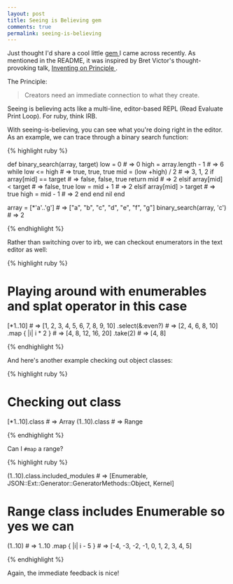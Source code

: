 ```yaml
---
layout: post
title: Seeing is Believing gem
comments: true
permalink: seeing-is-believing
---
```


Just thought I'd share a cool little [ gem ](https://github.com/JoshCheek/seeing_is_believing) I came across recently. As
mentioned in the README, it was inspired by Bret Victor's thought-provoking talk, [ Inventing on Principle ](https://www.youtube.com/watch?v=PUv66718DII).

The Principle:
> Creators need an immediate connection to what they create.

Seeing is believing acts like a multi-line, editor-based REPL (Read Evaluate Print Loop).
For ruby, think IRB.

With seeing-is-believing, you can see what you're doing right in the editor. As an example, we can trace through a binary search function:

{% highlight ruby %}

def binary_search(array, target)
  low = 0                         # => 0
  high = array.length - 1         # => 6
  while low <= high               # => true, true, true
    mid = (low +high) / 2         # => 3, 1, 2
    if array[mid] == target       # => false, false, true
      return mid                  # => 2
    elsif array[mid] < target     # => false, true
      low = mid + 1               # => 2
    elsif array[mid] > target     # => true
      high = mid - 1              # => 2
    end
  end
  nil
end

array = [*'a'..'g']        # => ["a", "b", "c", "d", "e", "f", "g"]
binary_search(array, 'c')  # => 2

{% endhighlight %}


Rather than switching over to irb, we can checkout enumerators in the text editor as well:

{% highlight ruby %}

# Playing around with enumerables and splat operator in this case
[*1..10]              # => [1, 2, 3, 4, 5, 6, 7, 8, 9, 10]
  .select(&:even?)    # => [2, 4, 6, 8, 10]
  .map { |i| i * 2 }  # => [4, 8, 12, 16, 20]
  .take(2)            # => [4, 8]

{% endhighlight %}

And here's another example checking out object classes:

{% highlight ruby %}

# Checking out class
[*1..10].class                  # => Array
(1..10).class                   # => Range

{% endhighlight %}

Can I `#map` a range?

{% highlight ruby %}

(1..10).class.included_modules  # => [Enumerable, JSON::Ext::Generator::GeneratorMethods::Object, Kernel]

# Range class includes Enumerable so yes we can
(1..10)               # => 1..10
  .map { |i| i - 5 }  # => [-4, -3, -2, -1, 0, 1, 2, 3, 4, 5]

{% endhighlight %}

Again, the immediate feedback is nice!


